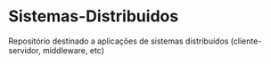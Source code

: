 # Sistemas-Distribuidos
Repositório destinado a aplicações de sistemas distribuídos (cliente-servidor, middleware, etc)
